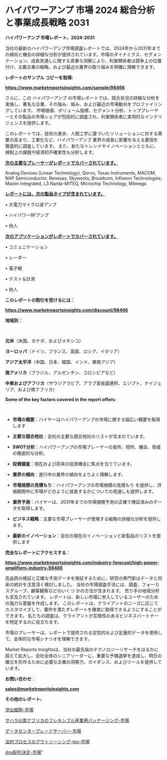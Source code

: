 # ハイパワーアンプ 市場 2024 総合分析と事業成長戦略 2031

<strong>ハイパワーアンプ 市場レポート、2024-2031</strong>

当社の最新のハイパワーアンプ市場調査レポートでは、2024年から2031年までの傾向と機会の詳細な分析が提供されています。市場のダイナミクス、セグメンテーション、成長見通しに関する貴重な洞察により、利害関係者は競争上の位置付け、主要企業の戦略、および最近の業界の取り組みを明確に理解できます。



<strong>レポートのサンプル コピーを取得:</strong> <a href=https://www.marketreportsinsights.com/sample/98466>

<strong><u>https://www.marketreportsinsights.com/sample/98466</u></strong></a>

さらに、この ハイパワーアンプ の市場レポートでは、競合状況の詳細な分析を実施し、著名な企業、その強み、弱み、および最近の市場動向をプロファイリングしています。 市場価値、ボリューム指標、セグメント分析、トッププレーヤーとその製品の市場シェアが包括的に調査され、利害関係者に実用的なインテリジェンスを提供します。

このレポートでは、技術の進歩、人間工学に基づいたソリューションに対する需要の高まり、工業化など、ハイパワーアンプ 業界の成長に影響を与える要因を徹底的に調査しています。 また、新たなトレンドやイノベーションとともに、規制上の課題や経済的不確実性も分析します。



<strong><u>次の主要なプレーヤーがレポートでカバーされています。</u></strong>

Analog Devices (Linear Technology), Qorvo, Texas Instruments, MACOM, NXP Semiconductor, Renesas, Skyworks, Broadcom, Infineon Technologies, Maxim Integrated, L3 Narda-MITEQ, Microchip Technology, Milmega



<strong><u><b>レポートには、次の製品タイプが含まれています。</b></u></strong>

• 大電力マイクロ波アンプ

• ハイパワーRFアンプ

• 他人



<strong><u><b>次のアプリケーションがレポートでカバーされています。</b></u></strong>

• コミュニケーション

• レーダー

• 電子戦

• テスト＆計測

• 他人



<strong><b>このレポートの割引を受けるには：</b></strong>

<a href=https://www.marketreportsinsights.com/discount/98466>

<strong><u>https://www.marketreportsinsights.com/discount/98466</u></strong></a>



<strong>地域別：</strong>

<strong> </strong>



<strong>北米</strong>（米国、カナダ、およびメキシコ）



<strong>ヨーロッパ</strong>（ドイツ、フランス、英国、ロシア、イタリア）



<strong>アジア太平洋</strong>（中国、日本、韓国、インド、東南アジア）



<strong>南アメリカ</strong>（ブラジル、アルゼンチン、コロンビアなど）



<strong>中東およびアフリカ</strong>（サウジアラビア、アラブ首長国連邦、エジプト、ナイジェリア、および南アフリカ）



<strong>Some of the key factors covered in the report offers:</strong>

<strong> </strong>
<ul>
  <li>

<strong>市場の概要</strong>：バイヤーはハイパワーアンプの市場に関する幅広い概要を取得します</li>
  <li>

<strong>主要な競合他社</strong>：会社の主要な競合他社のリストが含まれています。</li>
  <li>

<strong>SWOT分析</strong>：ハイパワーアンプの市場プレーヤーの長所、短所、機会、脅威の徹底的な分析。</li>
  <li>

<strong>投資調査</strong>：現在および将来の投資機会に焦点を当てています。</li>
  <li>

<strong>業界の傾向</strong>：進行中の業界の傾向をよりよく理解します。</li>
  <li>

<strong>市場規模の見積もり</strong>：ハイパワーアンプの市場規模の見積もり を提供し、評価期間中に市場がどのように成長するかについての見通しも提供します。</li>
  <li>

<strong>業界予測</strong>：バイヤーは、2031年までの市場規模予測の正確で検証済みのデータを取得します。</li>
  <li>

<strong>ビジネス戦略</strong>：主要な市場プレーヤーが使用する戦略の詳細な分析を提供します。</li>
  <li>

<strong>最新のイノベーション</strong>：会社の現在のイノベーションと新製品のリストを提供します</li>
</ul>


<strong>完全なレポートにアクセスする</strong>：

<a href=https://www.marketreportsinsights.com/industry-forecast/high-power-amplifiers-industry-98466>

<strong><u>https://www.marketreportsinsights.com/industry-forecast/high-power-amplifiers-industry-98466</u></strong></a>

高品質の検証と正確な予測データを保証するために、研究の専門家はデータと将来の統計を注意深く検討しました。 当社の市場調査手法には、調査、フォーカスグループ、顧客観察などのいくつ かの方法が含まれます。 売り手の地域分析も言及されています。 レポートは、新しい市場に参入しているユーザーのための強力な基盤を作成します。 このレポートは、クライアントのニーズに応じてカスタマイズして、要件を満たすレポートを確実に取得できるようにすることができます。 私たちの調査は、クライアントが互換性のあるビジネスパートナーを特定するのに役立ちます。

市場のプレーヤーは、レポートで提供される定性的および定量的データを使用して、全体的な市場シナリオを理解できます。

Market Reports Insightsは、当社の最先端のテクノロジーリサーチをはるかに超えて拡大し、会社全体のシニアリーダーに、重要な予備選挙を達成し、明日の確立を形作るために必要な企業の洞察力、ガイダンス、およびツールを提供しています。



<strong><b>お問い合わせ</b></strong>：

<a href=mailto:sales@marketreportsinsights.com>

<strong><u>sales@marketreportsinsights.com</u></strong></a>



<strong>その他のレポート:</strong>

<a href=https://www.linkedin.com/pulse/滲出細胞-市場-2023-総合分析と事業成長戦略-2030-consumer-connection-collective-360-aih8f/>滲出細胞-市場</a>

<a href=https://www.linkedin.com/pulse/サハラ以南アフリカのフレキシブル産業用パッケージング-市場-2023-年のダイナミクスとビジネストレンド-2030-wulhf/>サハラ以南アフリカのフレキシブル産業用パッケージング-市場</a>

<a href=https://www.linkedin.com/pulse/データセンターブレードサーバー-市場-2023-swot-分析と最新イノベーション-fqa7f/>データセンターブレードサーバー-市場</a>

<a href=https://www.linkedin.com/pulse/法的プロセスのアウトソーシング-lpo-市場-2023-新興市場-将来の動向と市場需要-wu8oc/>法的プロセスのアウトソーシング-lpo-市場</a>

<a href=https://www.linkedin.com/pulse/dna配列決定-市場-2023-収益と成長ドライバー-2030-pr-news-hub-bb3sf/>dna配列決定-市場</a>"
